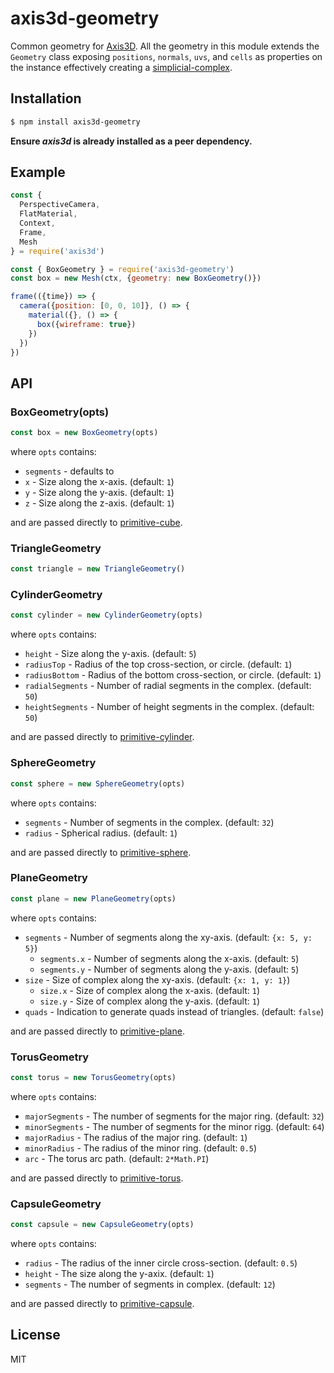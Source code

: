 axis3d-geometry
===============

Common geometry for [Axis3D](https://github.com/littlstar/axis3d). All
the geometry in this module extends the `Geometry` class exposing
`positions`, `normals`, `uvs`, and `cells` as properties on the
instance effectively creating a
[simplicial-complex](https://github.com/mikolalysenko/simplicial-complex).

## Installation

```sh
$ npm install axis3d-geometry
```

**Ensure *axis3d* is already installed as a peer dependency.**

## Example

```javascript
const {
  PerspectiveCamera,
  FlatMaterial,
  Context,
  Frame,
  Mesh
} = require('axis3d')

const { BoxGeometry } = require('axis3d-geometry')
const box = new Mesh(ctx, {geometry: new BoxGeometry()})

frame(({time}) => {
  camera({position: [0, 0, 10]}, () => {
    material({}, () => {
      box({wireframe: true})
    })
  })
})
```

## API

### BoxGeometry(opts)

```js
const box = new BoxGeometry(opts)
```

where `opts` contains:

* `segments` - defaults to
* `x` - Size along the x-axis. (default: `1`)
* `y` - Size along the y-axis. (default: `1`)
* `z` - Size along the z-axis. (default: `1`)

and are passed directly to
[primitive-cube](https://github.com/vorg/primitive-cube).

### TriangleGeometry

```js
const triangle = new TriangleGeometry()
```

### CylinderGeometry

```js
const cylinder = new CylinderGeometry(opts)
```

where `opts` contains:

* `height` - Size along the y-axis. (default: `5`)
* `radiusTop` - Radius of the top cross-section, or circle. (default: `1`)
* `radiusBottom` - Radius of the bottom cross-section, or circle. (default: `1`)
* `radialSegments` - Number of radial segments in the complex. (default: `50`)
* `heightSegments` - Number of height segments in the complex. (default: `50`)

and are passed directly to
[primitive-cylinder](https://github.com/ataber/primitive-cylinder).

### SphereGeometry

```js
const sphere = new SphereGeometry(opts)
```

where `opts` contains:

* `segments` - Number of segments in the complex. (default: `32`)
* `radius` - Spherical radius. (default: `1`)

and are passed directly to
[primitive-sphere](https://github.com/glo-js/primitive-sphere).

### PlaneGeometry

```js
const plane = new PlaneGeometry(opts)
```

where `opts` contains:

* `segments` - Number of segments along the xy-axis. (default: `{x: 5, y: 5}`)
  * `segments.x` - Number of segments along the x-axis. (default: `5`)
  * `segments.y` - Number of segments along the y-axis. (default: `5`)
* `size` - Size of complex along the xy-axis. (default: `{x: 1, y: 1}`)
  * `size.x` - Size of complex along the x-axis. (default: `1`)
  * `size.y` - Size of complex along the y-axis. (default: `1`)
* `quads` - Indication to generate quads instead of triangles. (default: `false`)

and are passed directly to
[primitive-plane](https://github.com/vorg/primitive-plane).

### TorusGeometry

```js
const torus = new TorusGeometry(opts)
```

where `opts` contains:

* `majorSegments` - The number of segments for the major ring. (default: `32`)
* `minorSegments` - The number of segments for the minor rigg. (default: `64`)
* `majorRadius` - The radius of the major ring. (default: `1`)
* `minorRadius` - The radius of the minor ring. (default: `0.5`)
* `arc` - The torus arc path. (default: `2*Math.PI`)

and are passed directly to
[primitive-torus](https://github.com/glo-js/primitive-torus).

### CapsuleGeometry

```js
const capsule = new CapsuleGeometry(opts)
```

where `opts` contains:

* `radius` - The radius of the inner circle cross-section. (default: `0.5`)
* `height` - The size along the y-axix. (default: `1`)
* `segments` - The number of segments in complex. (default: `12`)

and are passed directly to
[primitive-capsule](https://github.com/vorg/primitive-capsule).

## License

MIT
